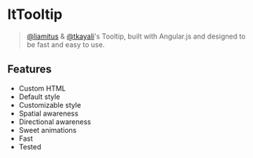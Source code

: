 # ltTooltip
> [@liamitus](https://github.com/liamitus) & [@tkayali](https://github.com/tkayali)'s Tooltip, built with Angular.js and designed to be fast and easy to use.

## Features

- Custom HTML
- Default style
- Customizable style
- Spatial awareness
- Directional awareness
- Sweet animations
- Fast
- Tested
